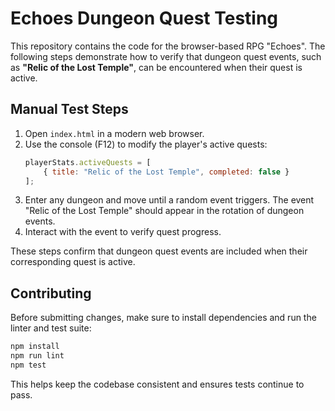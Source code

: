 # Echoes Dungeon Quest Testing

This repository contains the code for the browser-based RPG "Echoes". The
following steps demonstrate how to verify that dungeon quest events, such as
**"Relic of the Lost Temple"**, can be encountered when their quest is active.

## Manual Test Steps

1. Open `index.html` in a modern web browser.
2. Use the console (F12) to modify the player's active quests:
   ```javascript
   playerStats.activeQuests = [
       { title: "Relic of the Lost Temple", completed: false }
   ];
   ```
3. Enter any dungeon and move until a random event triggers. The event
   "Relic of the Lost Temple" should appear in the rotation of dungeon events.
4. Interact with the event to verify quest progress.

These steps confirm that dungeon quest events are included when their
corresponding quest is active.

## Contributing

Before submitting changes, make sure to install dependencies and run the linter and test suite:

```bash
npm install
npm run lint
npm test
```

This helps keep the codebase consistent and ensures tests continue to pass.
